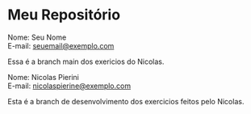 # Meu Repositório

Nome: Seu Nome  
E-mail: seuemail@exemplo.com

Essa é a branch main dos exericios do Nicolas.


Nome: Nicolas Pierini  
E-mail: nicolaspierine@exemplo.com

Esta é a branch de desenvolvimento dos exercicios feitos pelo Nicolas.

